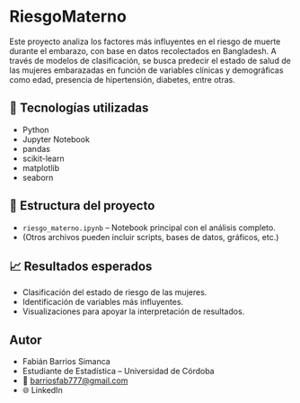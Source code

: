 # RiesgoMaterno

Este proyecto analiza los factores más influyentes en el riesgo de muerte durante el embarazo, con base en datos recolectados en Bangladesh. A través de modelos de clasificación, se busca predecir el estado de salud de las mujeres embarazadas en función de variables clínicas y demográficas como edad, presencia de hipertensión, diabetes, entre otras.

## 🧪 Tecnologías utilizadas

- Python
- Jupyter Notebook
- pandas
- scikit-learn
- matplotlib
- seaborn

## 📂 Estructura del proyecto

- `riesgo_materno.ipynb` – Notebook principal con el análisis completo.
- (Otros archivos pueden incluir scripts, bases de datos, gráficos, etc.)

## 📈 Resultados esperados
- Clasificación del estado de riesgo de las mujeres.
- Identificación de variables más influyentes.
- Visualizaciones para apoyar la interpretación de resultados.

## Autor
- Fabián Barrios Simanca
- Estudiante de Estadística – Universidad de Córdoba
- 📧 barriosfab777@gmail.com
- 🌐 LinkedIn
